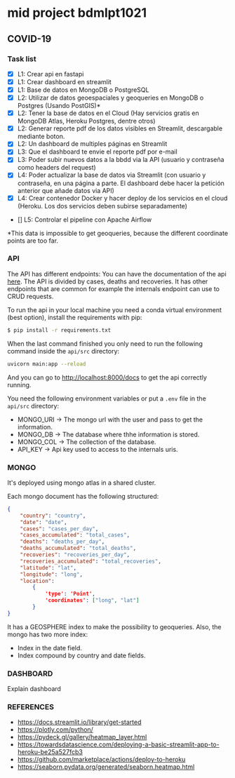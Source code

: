 # mid project bdmlpt1021
## COVID-19

### Task list

- [x] L1: Crear api en fastapi
- [x] L1: Crear dashboard en streamlit
- [x] L1: Base de datos en MongoDB o PostgreSQL
- [x] L2: Utilizar de datos geoespaciales y geoqueries en MongoDB o Postgres (Usando PostGIS)*
- [x] L2: Tener la base de datos en el Cloud (Hay servicios gratis en MongoDB Atlas, Heroku Postgres, dentre otros)
- [x] L2: Generar reporte pdf de los datos visibles en Streamlit, descargable mediante boton.
- [x] L2: Un dashboard de multiples páginas en Streamlit
- [x] L3: Que el dashboard te envie el reporte pdf por e-mail
- [x] L3: Poder subir nuevos datos a la bbdd via la API (usuario y contraseña como headers del request)
- [x] L4: Poder actualizar la base de datos via Streamlit (con usuario y contraseña, en una página a parte. El dashboard  debe hacer la petición anterior que añade datos via API)
- [x] L4: Crear contenedor Docker y hacer deploy de los servicios en el cloud (Heroku. Los dos servicios deben subirse separadamente)
- [] L5: Controlar el pipeline con Apache Airflow

*This data is impossible to get geoqueries, because the different coordinate points are too far.

### API
The API has different endpoints: You can have the documentation of the api [here](https://mid-api-covid.herokuapp.com/docs#/).
The API is divided by cases, deaths and recoveries. It has other endpoints that are common for example the internals endpoint can use to CRUD requests.

To run the api in your local machine you need a conda virtual environment (best option), install the requirements with pip:
```bash
$ pip install -r requirements.txt
```
When the last command finished you only need to run the following command inside the `api/src` directory:
```bash
uvicorn main:app --reload
```
And you can go to [http://localhost:8000/docs](http://localhost:8000/docs) to get the api correctly running.

You need the following environment variables or put a `.env` file in the `api/src` directory:
- MONGO_URI -> The mongo url with the user and pass to get the information.
- MONGO_DB -> The database where thhe information is stored.
- MONGO_COL -> The collection of the database.
- API_KEY -> Api key used to access to the internals uris.

### MONGO
It's deployed using mongo atlas in a shared cluster.

Each mongo document has the following structured:
```json
{
    "country": "country",
    "date": "date",
    "cases": "cases_per_day",
    "cases_accumulated": "total_cases",
    "deaths": "deaths_per_day",
    "deaths_accumulated": "total_deaths",
    "recoveries": "recoveries_per_day",
    "recoveries_accumulated": "total_recoveries",
    "latitude": "lat",
    "longitude": "long",
    "location":
        {
            'type': 'Point',
            'coordinates': ["long", "lat"]
        }
}
```

It has a GEOSPHERE index to make the possibility to geoqueries. Also, the mongo has two more index:
- Index in the date field.
- Index compound by country and date fields.

### DASHBOARD
Explain dashboard

### REFERENCES
- https://docs.streamlit.io/library/get-started
- https://plotly.com/python/
- https://pydeck.gl/gallery/heatmap_layer.html
- https://towardsdatascience.com/deploying-a-basic-streamlit-app-to-heroku-be25a527fcb3
- https://github.com/marketplace/actions/deploy-to-heroku
- https://seaborn.pydata.org/generated/seaborn.heatmap.html

